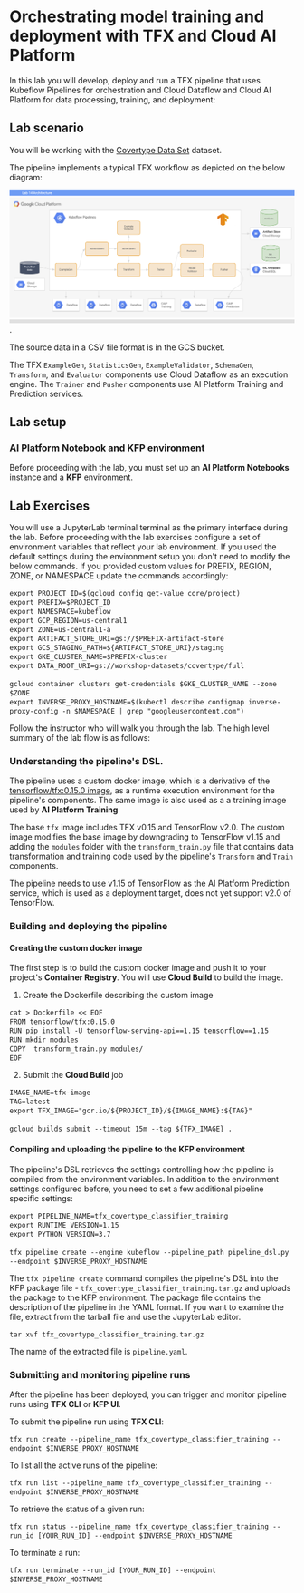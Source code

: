 # Orchestrating model training and deployment with TFX and Cloud AI Platform

In this lab you will develop, deploy and run a TFX pipeline that uses Kubeflow Pipelines for orchestration and Cloud Dataflow and Cloud AI Platform for data processing, training, and deployment:


## Lab scenario

You will be working with the [Covertype Data Set](https://github.com/jarokaz/mlops-labs/blob/master/datasets/covertype/README.md) dataset. 

The pipeline implements a typical TFX workflow as depicted on the below diagram:

![Lab 14 diagram](../images/lab-14-diagram.png).

The source data in a CSV file format is in the GCS bucket.

The TFX `ExampleGen`, `StatisticsGen`, `ExampleValidator`, `SchemaGen`, `Transform`, and `Evaluator` components use Cloud Dataflow as an execution engine. The `Trainer` and `Pusher` components use AI Platform Training and Prediction services.


## Lab setup

### AI Platform Notebook and KFP environment
Before proceeding with the lab, you must set up an **AI Platform Notebooks** instance and a **KFP** environment.

## Lab Exercises

You will use a JupyterLab terminal terminal as the primary interface during the lab. Before proceeding with the lab exercises configure a set of environment variables that reflect your lab environment. If you used the default settings during the environment setup you don't need to modify the below commands. If you provided custom values for PREFIX, REGION, ZONE, or NAMESPACE update the commands accordingly:
```
export PROJECT_ID=$(gcloud config get-value core/project)
export PREFIX=$PROJECT_ID
export NAMESPACE=kubeflow
export GCP_REGION=us-central1
export ZONE=us-central1-a
export ARTIFACT_STORE_URI=gs://$PREFIX-artifact-store
export GCS_STAGING_PATH=${ARTIFACT_STORE_URI}/staging
export GKE_CLUSTER_NAME=$PREFIX-cluster
export DATA_ROOT_URI=gs://workshop-datasets/covertype/full

gcloud container clusters get-credentials $GKE_CLUSTER_NAME --zone $ZONE
export INVERSE_PROXY_HOSTNAME=$(kubectl describe configmap inverse-proxy-config -n $NAMESPACE | grep "googleusercontent.com")
```

Follow the instructor who will walk you through the lab. The high level summary of the lab flow is as follows:

### Understanding the pipeline's DSL.

The pipeline uses a custom docker image, which is a derivative of the [tensorflow/tfx:0.15.0 image](https://hub.docker.com/r/tensorflow/tfx), as a runtime execution environment for the pipeline's components. The same image is also used as a a training image used by **AI Platform Training**

The base `tfx` image includes TFX v0.15 and TensorFlow v2.0. The custom image modifies the base image by downgrading to TensorFlow v1.15 and adding the `modules` folder with the `transform_train.py` file that contains data transformation and training code used by the pipeline's `Transform` and `Train` components.

The pipeline needs to use v1.15 of TensorFlow as the AI Platform Prediction service, which is used as a deployment target, does not yet support v2.0 of TensorFlow.

### Building and deploying the pipeline
#### Creating the custom docker image
The first step is to build the custom docker image and push it to your project's **Container Registry**. You will use **Cloud Build** to build the image.

1. Create the Dockerfile describing the custom image
```
cat > Dockerfile << EOF
FROM tensorflow/tfx:0.15.0
RUN pip install -U tensorflow-serving-api==1.15 tensorflow==1.15
RUN mkdir modules
COPY  transform_train.py modules/
EOF
```

2. Submit the **Cloud Build** job
```
IMAGE_NAME=tfx-image
TAG=latest
export TFX_IMAGE="gcr.io/${PROJECT_ID}/${IMAGE_NAME}:${TAG}"

gcloud builds submit --timeout 15m --tag ${TFX_IMAGE} .
```

#### Compiling and uploading the pipeline to the KFP environment
The pipeline's DSL retrieves the settings controlling how the pipeline is compiled from the environment variables. In addition to the environment settings configured before, you need to set a few additional pipeline specific settings:

```
export PIPELINE_NAME=tfx_covertype_classifier_training
export RUNTIME_VERSION=1.15
export PYTHON_VERSION=3.7

tfx pipeline create --engine kubeflow --pipeline_path pipeline_dsl.py --endpoint $INVERSE_PROXY_HOSTNAME
```


The `tfx pipeline create` command compiles the pipeline's DSL into the KFP package file - `tfx_covertype_classifier_training.tar.gz` and uploads the package to the KFP environment. The package file contains the description of the pipeline in the YAML format. If you want to examine the file, extract from the tarball file and use the JupyterLab editor.

```
tar xvf tfx_covertype_classifier_training.tar.gz
```

The name of the extracted file is `pipeline.yaml`.


### Submitting and monitoring pipeline runs

After the pipeline has been deployed, you can trigger and monitor pipeline runs using **TFX CLI** or **KFP UI**.

To submit the pipeline run using **TFX CLI**:
```
tfx run create --pipeline_name tfx_covertype_classifier_training --endpoint $INVERSE_PROXY_HOSTNAME
```

To list all the active runs of the pipeline:
```
tfx run list --pipeline_name tfx_covertype_classifier_training --endpoint $INVERSE_PROXY_HOSTNAME
```

To retrieve the status of a given run:
```
tfx run status --pipeline_name tfx_covertype_classifier_training --run_id [YOUR_RUN_ID] --endpoint $INVERSE_PROXY_HOSTNAME
```
 To terminate a run:
 ```
 tfx run terminate --run_id [YOUR_RUN_ID] --endpoint $INVERSE_PROXY_HOSTNAME
 ```


